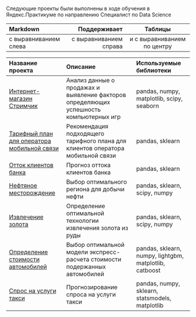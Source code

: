 Следующие проекты были выполнены в ходе обучения в Яндекс.Практикуме по направлению Специалист по Data Science


| Markdown | Поддерживает | Таблицы |
| :-------------------- | ---------------------: |:---------------------------:|
| с выравниванием слева | с выравниванием справа | и с выравниванием по центру |


| Название проекта | Описание | Используемые библиотеки |
| :-------------------- | :--------------------- |:---------------------------|
| [Интернет-магазин Стримчик](https://github.com/AntonAkhmonen/Student-projects/tree/main/Videogames%20online%20store) | Анализ данные о продажах и выявление факторов определяющих успешность компьютерных игр | pandas, numpy, matplotlib, scipy, seaborn |
| [Тарифный план для оператора мобильной связи](https://github.com/AntonAkhmonen/Student-projects/tree/main/Tariff%20plans%20for%20mobile%20operator) | Рекомендация подходящего тарифного плана для клиентов оператора мобильной связи | pandas, sklearn |
| [Отток клиентов банка](https://github.com/AntonAkhmonen/Student-projects/tree/main/Bank%20customer%20loss) | Прогноз оттока клиентов банка | pandas, sklearn |
| [Нефтяное месторождение](https://github.com/AntonAkhmonen/Student-projects/tree/main/Well%20locations%20comparison) | Выбор оптимального региона для добычи нефти | pandas, sklearn, sсipy, numpy |
| [Извлечение золота](https://github.com/AntonAkhmonen/Student-projects/tree/main/Gold%20recovery) | Определение оптимальной технологии извлечения золота из руды | pandas, sklearn, scipy, numpy |
| [Определение стоимости автомобилей](https://github.com/AntonAkhmonen/Student-projects/tree/main/Car%20price%20estimation) | Выбор оптимальной модели экспресс-расчета стоимости подержанных автомобилей | pandas, sklearn, numpy, lightgbm, matplotlib, catboost |
| [Спрос на услуги такси](https://github.com/AntonAkhmonen/Student-projects/tree/main/Taxi%20service%20forecast) | Прогнозирование спроса на услуги такси | pandas, numpy, sklearn, statsmodels, matplotlib |
